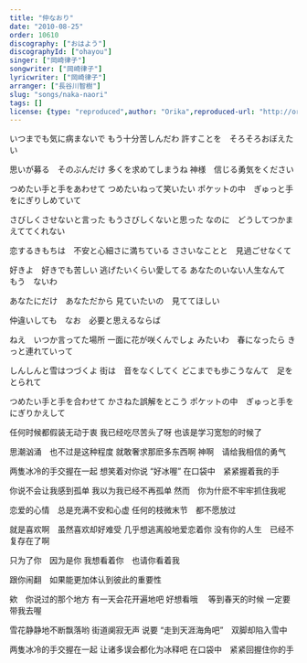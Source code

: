 ```yaml
---
title: "仲なおり"
date: "2010-08-25"
order: 10610
discography: ["おはよう"]
discographyId: ["ohayou"]
singer: ["岡崎律子"]
songwriter: ["岡崎律子"]
lyricwriter: ["岡崎律子"]
arranger: ["長谷川智樹"]
slug: "songs/naka-naori"
tags: []
license: {type: "reproduced",author: "Orika",reproduced-url: "http://orikamushi.myweb.hinet.net/",reproduced-website: "織歌蟲網站"}
---
```


いつまでも気に病まないで 
もう十分苦しんだわ 
許すことを　そろそろおぼえたい 

思いが募る　そのぶんだけ 
多くを求めてしまうね 
神様　信じる勇気をください 

つめたい手と手をあわせて 
つめたいねって笑いたい 
ポケットの中　ぎゅっと手をにぎりしめていて 

さびしくさせないと言った 
もうさびしくないと思った 
なのに　どうしてつかまえててくれない 

恋するきもちは　不安と心細さに満ちている 
ささいなことと　見過ごせなくて 

好きよ　好きでも苦しい 
逃げたいくらい愛してる 
あなたのいない人生なんて　もう　ないわ 

あなたにだけ　あなただから 
見ていたいの　見ててほしい 

仲違いしても　なお　必要と思えるならば 

ねえ　いつか言ってた場所 
一面に花が咲くんでしょ 
みたいわ　春になったら 
きっと連れていって 

しんしんと雪はつづくよ 
街は　音をなくしてく 
どこまでも歩こうなんて　足をとられて 

つめたい手と手を合わせて 
かさねた誤解をとこう 
ポケットの中　ぎゅっと手をにぎりかえして

任何时候都假装无动于衷 
我已经吃尽苦头了呀 
也该是学习宽恕的时候了 

思潮汹涌　也不过是这种程度
就敢奢求那麽多东西啊 
神啊　请给我相信的勇气 

两隻冰冷的手交握在一起 
想笑着对你说 “好冰喔” 
在口袋中　紧紧握着我的手 

你说不会让我感到孤单 
我以为我已经不再孤单 
然而　你为什麽不牢牢抓住我呢 

恋爱的心情　总是充满不安和心虚 
任何的枝微末节　都不愿放过 

就是喜欢啊　虽然喜欢却好难受 
几乎想逃离般地爱恋着你 
没有你的人生　已经不复存在了啊 

只为了你　因为是你 
我想看着你　也请你看着我 

跟你闹翻　如果能更加体认到彼此的重要性 

欸　你说过的那个地方 
有一天会花开遍地吧 好想看哦　
等到春天的时候 一定要带我去喔 

雪花静静地不断飘落哟 
街道阒寂无声 
说要 “走到天涯海角吧”　双脚却陷入雪中 

两隻冰冷的手交握在一起 
让诸多误会都化为冰释吧 
在口袋中　紧紧回握住你的手
